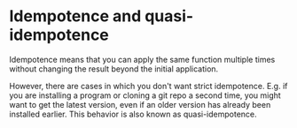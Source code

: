 # Idempotence and quasi-idempotence

Idempotence means that you can apply the same function multiple times without changing the result beyond the initial application.

However, there are cases in which you don't want strict idempotence. E.g. if you are installing a program or cloning a git repo a second time, you might want to get the latest version,
even if an older version has already been installed earlier. This behavior is also known as quasi-idempotence.
